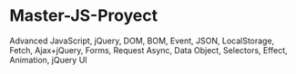 # Master-JS-Proyect
Advanced JavaScript, jQuery, DOM, BOM, Event, JSON, LocalStorage, Fetch, Ajax+jQuery, Forms, Request Async, Data Object, Selectors, Effect, Animation, jQuery UI
